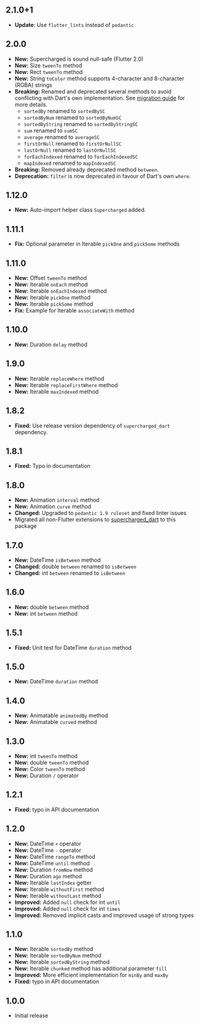 ## 2.1.0+1

- **Update**: Use `flutter_lints` instead of `pedantic`

## 2.0.0

- **New:** Supercharged is sound null-safe (Flutter 2.0)
- **New:** Size `tweenTo` method
- **New:** Rect `tweenTo` method
- **New:** String `toColor` method supports 4-character and 8-character (RGBA) strings
- **Breaking:** Renamed and deprecated several methods to avoid conflicting with Dart's own implementation. See [migration guide](https://github.com/felixblaschke/supercharged/blob/master/migration_v2.md) for more details.
  - `sortedBy` renamed to `sortedBySC`
  - `sortedByNum` renamed to `sortedByNumSC`
  - `sortedByString` renamed to `sortedByStringSC`
  - `sum` renamed to `sumSC`
  - `average` renamed to `averageSC`
  - `firstOrNull` renamed to `firstOrNullSC`
  - `lastOrNull` renamed to `lastOrNullSC`
  - `forEachIndexed` renamed to `forEachIndexedSC`
  - `mapIndexed` renamed to `mapIndexedSC`
- **Breaking:** Removed already deprecated method `between`.
- **Deprecation:** `filter` is now deprecated in favour of Dart's own `where`.

## 1.12.0

- **New:** Auto-import helper class `Supercharged` added.

## 1.11.1

- **Fix:** Optional parameter in Iterable `pickOne` and `pickSome` methods

## 1.11.0

- **New:** Offset `tweenTo` method
- **New:** Iterable `onEach` method
- **New:** Iterable `onEachIndexed` method
- **New:** Iterable `pickOne` method
- **New:** Iterable `pickSome` method
- **Fix:** Example for Iterable `associateWith` method

## 1.10.0

- **New:** Duration `delay` method

## 1.9.0

- **New:** Iterable `replaceWhere` method
- **New:** Iterable `replaceFirstWhere` method
- **New:** Iterable `maxIndexed` method

## 1.8.2

- **Fixed:** Use release version dependency of `supercharged_dart` dependency.

## 1.8.1

- **Fixed:** Typo in documentation

## 1.8.0

- **New:** Animation `interval` method
- **New:** Animation `curve` method
- **Changed:** Upgraded to `pedantic 1.9 ruleset` and fixed linter issues
- Migrated all non-Flutter extensions to [supercharged_dart](https://pub.dev/packages/supercharged_dart) to this package

## 1.7.0

- **New:** DateTime `isBetween` method
- **Changed:** double `between` renamed to `isBetween`
- **Changed:** int `between` renamed to `isBetween`

## 1.6.0

- **New:** double `between` method
- **New:** int `between` method

## 1.5.1

- **Fixed:** Unit test for DateTime `duration` method

## 1.5.0

- **New:** DateTime `duration` method

## 1.4.0

- **New:** Animatable `animatedBy` method
- **New:** Animatable `curved` method

## 1.3.0

- **New:** int `tweenTo` method
- **New:** double `tweenTo` method
- **New:** Color `tweenTo` method
- **New:** Duration `/` operator

## 1.2.1

- **Fixed:** typo in API documentation

## 1.2.0

- **New:** DateTime `+` operator
- **New:** DateTime `-` operator
- **New:** DateTime `rangeTo` method
- **New:** DateTime `until` method
- **New:** Duration `fromNow` method
- **New:** Duration `ago` method
- **New:** Iterable `lastIndex` getter
- **New:** Iterable `withoutFirst` method
- **New:** Iterable `withoutLast` method
- **Improved:** Added `null` check for int `until`
- **Improved:** Added `null` check for int `times`
- **Improved:** Removed implicit casts and improved usage of strong types

## 1.1.0

- **New:** Iterable `sortedBy` method
- **New:** Iterable `sortedByNum` method
- **New:** Iterable `sortedByString` method
- **New:** Iterable `chunked` method has additional parameter `fill`
- **Improved:** More efficient implementation for `minBy` and `maxBy`
- **Fixed:** typo in API documentation

## 1.0.0

- Initial release
